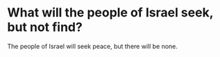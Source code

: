 # What will the people of Israel seek, but not find?

The people of Israel will seek peace, but there will be none.

